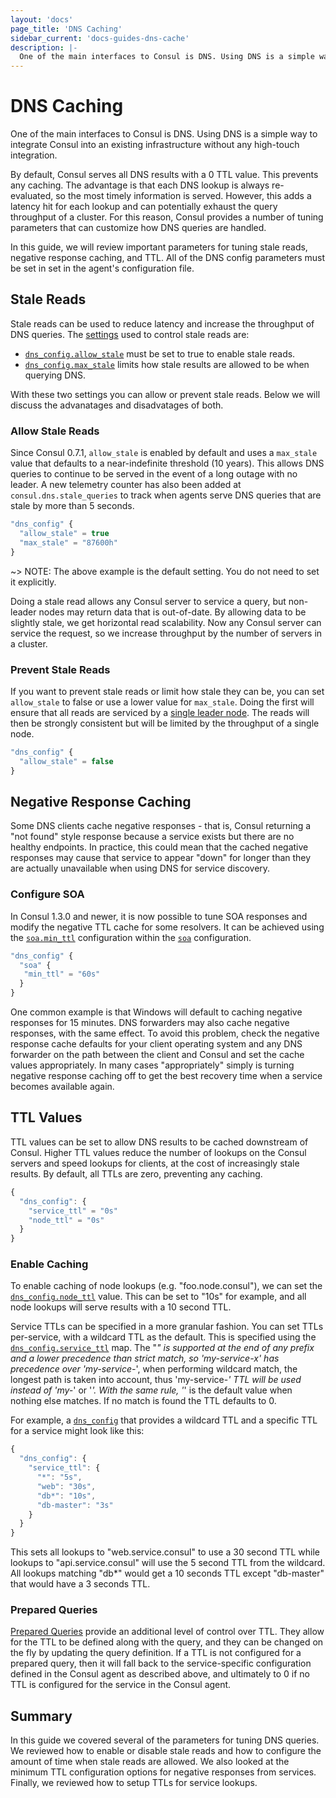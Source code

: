 ```yaml
---
layout: 'docs'
page_title: 'DNS Caching'
sidebar_current: 'docs-guides-dns-cache'
description: |-
  One of the main interfaces to Consul is DNS. Using DNS is a simple way to integrate Consul into an existing infrastructure without any high-touch integration.
---
```


# DNS Caching

One of the main interfaces to Consul is DNS. Using DNS is a simple way to
integrate Consul into an existing infrastructure without any high-touch
integration.

By default, Consul serves all DNS results with a 0 TTL value. This prevents
any caching. The advantage is that each DNS lookup is always re-evaluated,
so the most timely information is served. However, this adds a latency hit
for each lookup and can potentially exhaust the query throughput of a cluster.
For this reason, Consul provides a number of tuning parameters that can
customize how DNS queries are handled.

In this guide, we will review important parameters for tuning
stale reads, negative response caching, and TTL. All of the DNS config
parameters must be set in set in the agent's configuration file.

<a name="stale"></a>

## Stale Reads

Stale reads can be used to reduce latency and increase the throughput
of DNS queries. The [settings](/docs/agent/options.html) used to control stale reads
are:

- [`dns_config.allow_stale`](/docs/agent/options.html#allow_stale) must be
  set to true to enable stale reads.
- [`dns_config.max_stale`](/docs/agent/options.html#max_stale) limits how stale results
  are allowed to be when querying DNS.

With these two settings you can allow or prevent stale reads. Below we will discuss
the advanatages and disadvatages of both.

### Allow Stale Reads

Since Consul 0.7.1, `allow_stale` is enabled by default and uses a `max_stale`
value that defaults to a near-indefinite threshold (10 years).
This allows DNS queries to continue to be served in the event
of a long outage with no leader. A new telemetry counter has also been added at
`consul.dns.stale_queries` to track when agents serve DNS queries that are stale
by more than 5 seconds.

```javascript
"dns_config" {
  "allow_stale" = true
  "max_stale" = "87600h"
}
```

~> NOTE: The above example is the default setting. You do not need to set it explicitly.

Doing a stale read allows any Consul server to
service a query, but non-leader nodes may return data that is
out-of-date. By allowing data to be slightly stale, we get horizontal
read scalability. Now any Consul server can service the request, so we
increase throughput by the number of servers in a cluster.

### Prevent Stale Reads

If you want to prevent stale reads or limit how stale they can be, you can set `allow_stale`
to false or use a lower value for `max_stale`. Doing the first will ensure that
all reads are serviced by a [single leader node](/docs/internals/consensus.html).
The reads will then be strongly consistent but will be limited by the throughput
of a single node.

```javascript
"dns_config" {
  "allow_stale" = false
}
```

## Negative Response Caching

Some DNS clients cache negative responses - that is, Consul returning a "not
found" style response because a service exists but there are no healthy
endpoints. In practice, this could mean that the cached negative responses may
cause that service to appear "down" for longer than they are actually unavailable
when using DNS for service discovery.

### Configure SOA

In Consul 1.3.0 and newer, it is now possible to tune SOA
responses and modify the negative TTL cache for some resolvers. It can
be achieved using the [`soa.min_ttl`](/docs/agent/options.html#soa_min_ttl)
configuration within the [`soa`](/docs/agent/options.html#soa) configuration.

```javascript
"dns_config" {
  "soa" {
   "min_ttl" = "60s"
  }
}
```

One common example is that Windows will default to caching negative responses
for 15 minutes. DNS forwarders may also cache negative responses, with the same
effect. To avoid this problem, check the negative response cache defaults for
your client operating system and any DNS forwarder on the path between the
client and Consul and set the cache values appropriately. In many cases
"appropriately" simply is turning negative response caching off to get the best
recovery time when a service becomes available again.

<a name="ttl"></a>

## TTL Values

TTL values can be set to allow DNS results to be cached downstream of Consul. Higher
TTL values reduce the number of lookups on the Consul servers and speed lookups for
clients, at the cost of increasingly stale results. By default, all TTLs are zero,
preventing any caching.

```javascript
{
  "dns_config": {
    "service_ttl" = "0s"
    "node_ttl" = "0s"
  }
}
```

### Enable Caching

To enable caching of node lookups (e.g. "foo.node.consul"), we can set the
[`dns_config.node_ttl`](/docs/agent/options.html#node_ttl) value. This can be set to
"10s" for example, and all node lookups will serve results with a 10 second TTL.

Service TTLs can be specified in a more granular fashion. You can set TTLs
per-service, with a wildcard TTL as the default. This is specified using the
[`dns_config.service_ttl`](/docs/agent/options.html#service_ttl) map. The "_"
is supported at the end of any prefix and a lower precedence than strict match,
so 'my-service-x' has precedence over 'my-service-_', when performing wildcard
match, the longest path is taken into account, thus 'my-service-_' TTL will
be used instead of 'my-_' or '_'. With the same rule, '_' is the default value
when nothing else matches. If no match is found the TTL defaults to 0.

For example, a [`dns_config`](/docs/agent/options.html#dns_config) that provides
a wildcard TTL and a specific TTL for a service might look like this:

```javascript
{
  "dns_config": {
    "service_ttl": {
      "*": "5s",
      "web": "30s",
      "db*": "10s",
      "db-master": "3s"
    }
  }
}
```

This sets all lookups to "web.service.consul" to use a 30 second TTL
while lookups to "api.service.consul" will use the 5 second TTL from the wildcard.
All lookups matching "db\*" would get a 10 seconds TTL except "db-master"
that would have a 3 seconds TTL.

### Prepared Queries

[Prepared Queries](/api/query.html) provide an additional
level of control over TTL. They allow for the TTL to be defined along with
the query, and they can be changed on the fly by updating the query definition.
If a TTL is not configured for a prepared query, then it will fall back to the
service-specific configuration defined in the Consul agent as described above,
and ultimately to 0 if no TTL is configured for the service in the Consul agent.

## Summary

In this guide we covered several of the parameters for tuning DNS queries. We reviewed
how to enable or disable stale reads and how to configure the amount of time when stale
reads are allowed. We also looked at the minimum TTL configuration options
for negative responses from services. Finally, we reviewed how to setup TTLs
for service lookups.
